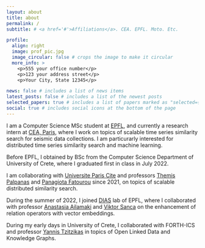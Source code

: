 ```yaml
---
layout: about
title: about
permalink: /
subtitle: # <a href='#'>Affiliations</a>. CEA. EPFL. Moto. Etc.

profile:
  align: right
  image: prof_pic.jpg
  image_circular: false # crops the image to make it circular
  more_info: >
    <p>555 your office number</p>
    <p>123 your address street</p>
    <p>Your City, State 12345</p>

news: false # includes a list of news items
latest_posts: false # includes a list of the newest posts
selected_papers: true # includes a list of papers marked as "selected={true}"
social: true # includes social icons at the bottom of the page
---
```


<!--Write your biography here. Tell the world about yourself. Link to your favorite [subreddit](http://reddit.com). You can put a picture in, too. The code is already in, just name your picture `prof_pic.jpg` and put it in the `img/` folder.-->

I am a Computer Science MSc student at [EPFL](https://www.epfl.ch/en/), and currently a research intern at [CEA, Paris](https://www.cea.fr/), where I work on topics of scalable time series similarity search for seismic data collections. I am particurarly interested for distributed time series similarity search and machine learning.

Before EPFL, I obtained by BSc from the Computer Science Department of University of Crete, where I graduated first in class in July 2022.

I am collaborating with [Universite Paris Cite]() and professors [Themis Palpanas]() and [Panagiota Fatourou]() since 2021, on topics of scalable distributed similarity search.

During the summer of 2022, I joined [DIAS]() lab of EPFL, where I collaborated with professor [Anastasia Ailamaki]() and [Viktor Sanca]() on the enhancement of relation operators with vector embeddings. 

During my early days in University of Crete, I collaborated with FORTH-ICS and professor [Yannis Tzitzikas]() in topics of Open Linked Data and Knowledge Graphs.


<!--Put your address / P.O. box / other info right below your picture. You can also disable any of these elements by editing `profile` property of the YAML header of your `_pages/about.md`. Edit `_bibliography/papers.bib` and Jekyll will render your [publications page](/al-folio/publications/) automatically.

Link to your social media connections, too. This theme is set up to use [Font Awesome icons](https://fontawesome.com/) and [Academicons](https://jpswalsh.github.io/academicons/), like the ones below. Add your Facebook, Twitter, LinkedIn, Google Scholar, or just disable all of them.-->
